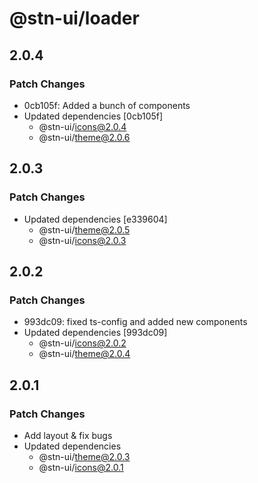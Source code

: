 # @stn-ui/loader

## 2.0.4

### Patch Changes

- 0cb105f: Added a bunch of components
- Updated dependencies [0cb105f]
  - @stn-ui/icons@2.0.4
  - @stn-ui/theme@2.0.6

## 2.0.3

### Patch Changes

- Updated dependencies [e339604]
  - @stn-ui/theme@2.0.5
  - @stn-ui/icons@2.0.3

## 2.0.2

### Patch Changes

- 993dc09: fixed ts-config and added new components
- Updated dependencies [993dc09]
  - @stn-ui/icons@2.0.2
  - @stn-ui/theme@2.0.4

## 2.0.1

### Patch Changes

- Add layout & fix bugs
- Updated dependencies
  - @stn-ui/theme@2.0.3
  - @stn-ui/icons@2.0.1
